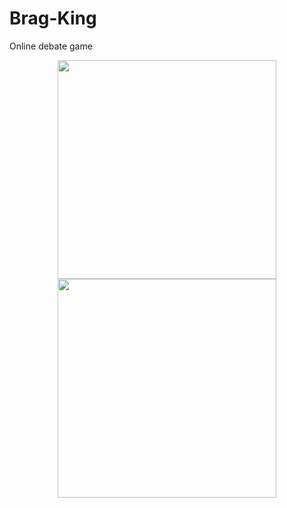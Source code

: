 # Brag-King
Online debate game
<p align="center">
  <img src="your_relative_path_here" width="350"/>
  <img src="your_relative_path_here_number_2_large_name" width="350"/>
</p>
